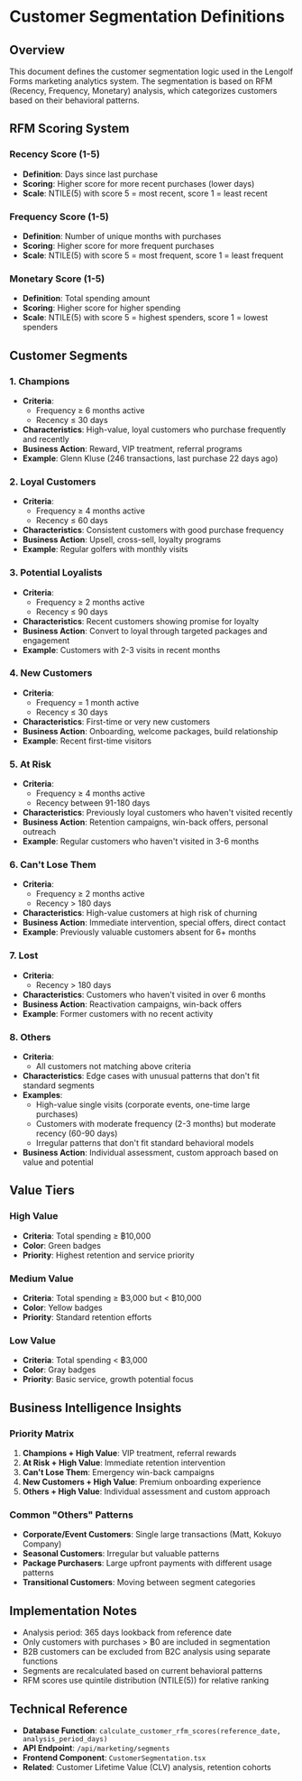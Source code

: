 # Customer Segmentation Definitions

## Overview

This document defines the customer segmentation logic used in the Lengolf Forms marketing analytics system. The segmentation is based on RFM (Recency, Frequency, Monetary) analysis, which categorizes customers based on their behavioral patterns.

## RFM Scoring System

### Recency Score (1-5)
- **Definition**: Days since last purchase
- **Scoring**: Higher score for more recent purchases (lower days)
- **Scale**: NTILE(5) with score 5 = most recent, score 1 = least recent

### Frequency Score (1-5) 
- **Definition**: Number of unique months with purchases
- **Scoring**: Higher score for more frequent purchases
- **Scale**: NTILE(5) with score 5 = most frequent, score 1 = least frequent

### Monetary Score (1-5)
- **Definition**: Total spending amount
- **Scoring**: Higher score for higher spending
- **Scale**: NTILE(5) with score 5 = highest spenders, score 1 = lowest spenders

## Customer Segments

### 1. Champions
- **Criteria**: 
  - Frequency ≥ 6 months active
  - Recency ≤ 30 days
- **Characteristics**: High-value, loyal customers who purchase frequently and recently
- **Business Action**: Reward, VIP treatment, referral programs
- **Example**: Glenn Kluse (246 transactions, last purchase 22 days ago)

### 2. Loyal Customers
- **Criteria**: 
  - Frequency ≥ 4 months active
  - Recency ≤ 60 days
- **Characteristics**: Consistent customers with good purchase frequency
- **Business Action**: Upsell, cross-sell, loyalty programs
- **Example**: Regular golfers with monthly visits

### 3. Potential Loyalists  
- **Criteria**: 
  - Frequency ≥ 2 months active
  - Recency ≤ 90 days
- **Characteristics**: Recent customers showing promise for loyalty
- **Business Action**: Convert to loyal through targeted packages and engagement
- **Example**: Customers with 2-3 visits in recent months

### 4. New Customers
- **Criteria**: 
  - Frequency = 1 month active
  - Recency ≤ 30 days
- **Characteristics**: First-time or very new customers
- **Business Action**: Onboarding, welcome packages, build relationship
- **Example**: Recent first-time visitors

### 5. At Risk
- **Criteria**: 
  - Frequency ≥ 4 months active
  - Recency between 91-180 days
- **Characteristics**: Previously loyal customers who haven't visited recently
- **Business Action**: Retention campaigns, win-back offers, personal outreach
- **Example**: Regular customers who haven't visited in 3-6 months

### 6. Can't Lose Them
- **Criteria**: 
  - Frequency ≥ 2 months active
  - Recency > 180 days
- **Characteristics**: High-value customers at high risk of churning
- **Business Action**: Immediate intervention, special offers, direct contact
- **Example**: Previously valuable customers absent for 6+ months

### 7. Lost
- **Criteria**: 
  - Recency > 180 days
- **Characteristics**: Customers who haven't visited in over 6 months
- **Business Action**: Reactivation campaigns, win-back offers
- **Example**: Former customers with no recent activity

### 8. Others
- **Criteria**: 
  - All customers not matching above criteria
- **Characteristics**: Edge cases with unusual patterns that don't fit standard segments
- **Examples**:
  - High-value single visits (corporate events, one-time large purchases)
  - Customers with moderate frequency (2-3 months) but moderate recency (60-90 days)
  - Irregular patterns that don't fit standard behavioral models
- **Business Action**: Individual assessment, custom approach based on value and potential

## Value Tiers

### High Value
- **Criteria**: Total spending ≥ ฿10,000
- **Color**: Green badges
- **Priority**: Highest retention and service priority

### Medium Value  
- **Criteria**: Total spending ≥ ฿3,000 but < ฿10,000
- **Color**: Yellow badges
- **Priority**: Standard retention efforts

### Low Value
- **Criteria**: Total spending < ฿3,000
- **Color**: Gray badges
- **Priority**: Basic service, growth potential focus

## Business Intelligence Insights

### Priority Matrix
1. **Champions + High Value**: VIP treatment, referral rewards
2. **At Risk + High Value**: Immediate retention intervention  
3. **Can't Lose Them**: Emergency win-back campaigns
4. **New Customers + High Value**: Premium onboarding experience
5. **Others + High Value**: Individual assessment and custom approach

### Common "Others" Patterns
- **Corporate/Event Customers**: Single large transactions (Matt, Kokuyo Company)
- **Seasonal Customers**: Irregular but valuable patterns
- **Package Purchasers**: Large upfront payments with different usage patterns
- **Transitional Customers**: Moving between segment categories

## Implementation Notes

- Analysis period: 365 days lookback from reference date
- Only customers with purchases > ฿0 are included in segmentation
- B2B customers can be excluded from B2C analysis using separate functions
- Segments are recalculated based on current behavioral patterns
- RFM scores use quintile distribution (NTILE(5)) for relative ranking

## Technical Reference

- **Database Function**: `calculate_customer_rfm_scores(reference_date, analysis_period_days)`
- **API Endpoint**: `/api/marketing/segments`
- **Frontend Component**: `CustomerSegmentation.tsx`
- **Related**: Customer Lifetime Value (CLV) analysis, retention cohorts